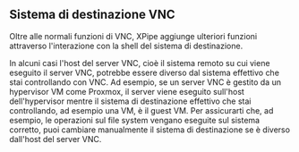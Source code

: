 ## Sistema di destinazione VNC

Oltre alle normali funzioni di VNC, XPipe aggiunge ulteriori funzioni attraverso l'interazione con la shell del sistema di destinazione.

In alcuni casi l'host del server VNC, cioè il sistema remoto su cui viene eseguito il server VNC, potrebbe essere diverso dal sistema effettivo che stai controllando con VNC. Ad esempio, se un server VNC è gestito da un hypervisor VM come Proxmox, il server viene eseguito sull'host dell'hypervisor mentre il sistema di destinazione effettivo che stai controllando, ad esempio una VM, è il guest VM. Per assicurarti che, ad esempio, le operazioni sul file system vengano eseguite sul sistema corretto, puoi cambiare manualmente il sistema di destinazione se è diverso dall'host del server VNC.